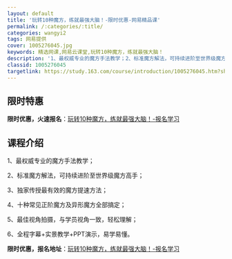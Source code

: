 ```yaml
---
layout: default
title: '玩转10种魔方，练就最强大脑！-限时优惠-网易精品课'
permalink: /:categories/:title/
categories: wangyi2
tags: 网易提供
cover: 1005276045.jpg
keywords: 精选网课,网易云课堂,玩转10种魔方，练就最强大脑！
description: '1、最权威专业的魔方手法教学；2、标准魔方解法，可持续进阶至世界级魔方高手；3、独家传授最有效的魔方提速方法；4、十种常'
classid: 1005276045
targetlink: https://study.163.com/course/introduction/1005276045.htm?share=1&shareId=1025206652&utm_campaign=share&utm_medium=iphoneShare&utm_source=&utm_u=1025206652
---
```


## 限时特惠

**限时优惠，火速报名**：[玩转10种魔方，练就最强大脑！-报名学习](https://study.163.com/course/introduction/1005276045.htm?share=1&shareId=1025206652&utm_campaign=share&utm_medium=iphoneShare&utm_source=&utm_u=1025206652)

## 课程介绍

1、最权威专业的魔方手法教学；

2、标准魔方解法，可持续进阶至世界级魔方高手；

3、独家传授最有效的魔方提速方法；

4、十种常见正阶魔方及异形魔方全部搞定；

5、最佳视角拍摄，与学员视角一致，轻松理解；

6、全程字幕+实景教学+PPT演示，易学易懂。

**限时优惠，报名地址**：[玩转10种魔方，练就最强大脑！-报名学习](https://study.163.com/course/introduction/1005276045.htm?share=1&shareId=1025206652&utm_campaign=share&utm_medium=iphoneShare&utm_source=&utm_u=1025206652)

